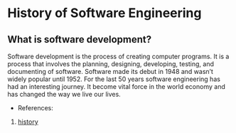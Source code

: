 # History of Software Engineering

## What is software development?

Software development is the process of creating computer programs. It is a process that involves the planning, designing, developing, testing, and documenting of software. Software made its debut in 1948 and wasn’t widely popular until 1952. For the last 50 years software engineering has had an interesting journey. It become vital force in the world economy and has changed the way we live our lives.


- References:

1. [history](https://www.hackreactor.com/blog/the-history-of-coding-and-software-engineering)
